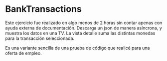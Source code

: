 # BankTransactions
Este ejercicio fue realizado en algo menos de 2 horas sin contar apenas con ayuda externa de documentación. 
Descarga un json de manera asíncrona, y muestra los datos en una TV. 
La vista detalle suma las distintas monedas para la transacción seleccionada. 

Es una variante sencilla de una prueba de código que realicé para una oferta de empleo.
